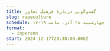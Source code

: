 ```yaml
---
title: گفت‌وگویی دربارهٔ فرهنگ تجاوز
slug: rapeculture
schedule: چهار‌شنبه ۲۸ آذر، ساعت ۱۹-۱۷
format:
  - inperson
start: 2024-12-17T20:30:00.000Z
---
```


